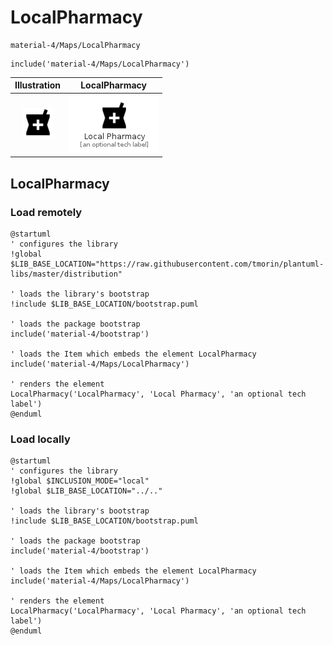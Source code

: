 # LocalPharmacy


```text
material-4/Maps/LocalPharmacy
```

```text
include('material-4/Maps/LocalPharmacy')
```



| Illustration | LocalPharmacy |
| :---: | :---: |
| ![illustration for Illustration](../../material-4/Maps/LocalPharmacy.png) | ![illustration for LocalPharmacy](../../material-4/Maps/LocalPharmacy.Local.png) |




## LocalPharmacy

### Load remotely
```plantuml
@startuml
' configures the library
!global $LIB_BASE_LOCATION="https://raw.githubusercontent.com/tmorin/plantuml-libs/master/distribution"

' loads the library's bootstrap
!include $LIB_BASE_LOCATION/bootstrap.puml

' loads the package bootstrap
include('material-4/bootstrap')

' loads the Item which embeds the element LocalPharmacy
include('material-4/Maps/LocalPharmacy')

' renders the element
LocalPharmacy('LocalPharmacy', 'Local Pharmacy', 'an optional tech label')
@enduml
```

### Load locally
```plantuml
@startuml
' configures the library
!global $INCLUSION_MODE="local"
!global $LIB_BASE_LOCATION="../.."

' loads the library's bootstrap
!include $LIB_BASE_LOCATION/bootstrap.puml

' loads the package bootstrap
include('material-4/bootstrap')

' loads the Item which embeds the element LocalPharmacy
include('material-4/Maps/LocalPharmacy')

' renders the element
LocalPharmacy('LocalPharmacy', 'Local Pharmacy', 'an optional tech label')
@enduml
```

